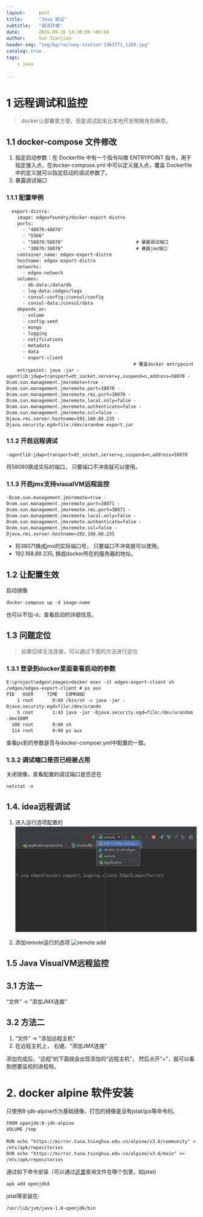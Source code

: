```yaml
---
layout:     post
title:      "Java 调试"
subtitle:   "调试环境"
date:       2016-09-16 14:30:00 +08:00
author:     Sun Jianjiao
header-img: "img/bg/railway-station-1363771_1280.jpg"
catalog: true
tags:
    - java

---
```


# 1 远程调试和监控
> docker让部署更方便，但是调试起来比本地开发稍微有些麻烦。 

## 1.1 docker-compose 文件修改

1. 指定启动参数：在 Dockerfile 中有一个指令叫做 ENTRYPOINT 指令，用于指定接入点，在docker-compose.yml 中可以定义接入点，覆盖 Dockerfile 中的定义就可以指定启动的调试参数了。
2. 暴露调试端口

### 1.1.1 配置举例
```
  export-distro:
    image: edgexfoundry/docker-export-distro
    ports:
      - "48070:48070"
      - "5566"
      - "58070:58070"                           # 暴露调试端口
      - "38070:38070"                           # 暴露jmx端口
    container_name: edgex-export-distro
    hostname: edgex-export-distro
    networks:
      - edgex-network
    volumes:
      - db-data:/data/db
      - log-data:/edgex/logs
      - consul-config:/consul/config
      - consul-data:/consul/data
    depends_on:
      - volume
      - config-seed
      - mongo
      - logging
      - notifications
      - metadata
      - data
      - export-client
                                               # 覆盖docker entrypoint
    entrypoint: java -jar -agentlib:jdwp=transport=dt_socket,server=y,suspend=n,address=58070 -Dcom.sun.management.jmxremote=true -Dcom.sun.management.jmxremote.port=38070 -Dcom.sun.management.jmxremote.rmi.port=38070 -Dcom.sun.management.jmxremote.local.only=false -Dcom.sun.management.jmxremote.authenticate=false -Dcom.sun.management.jmxremote.ssl=false -Djava.rmi.server.hostname=192.168.88.235 -Djava.security.egd=file:/dev/urandom export.jar

```

### 1.1.2 开启远程调试
```
-agentlib:jdwp=transport=dt_socket,server=y,suspend=n,address=58070
```
将58080换成实际的端口， 只要端口不冲突就可以使用。

### 1.1.3 开启jmx支持visualVM远程监控

```
-Dcom.sun.management.jmxremote=true -Dcom.sun.management.jmxremote.port=38071 -Dcom.sun.management.jmxremote.rmi.port=38071 -Dcom.sun.management.jmxremote.local.only=false -Dcom.sun.management.jmxremote.authenticate=false -Dcom.sun.management.jmxremote.ssl=false -Djava.rmi.server.hostname=192.168.88.235
```
- 将38071换成jmx的实际端口号， 只要端口不冲突就可以使用。
- 192.168.88.235, 换成docker所在的服务器的地址。

## 1.2 让配置生效

启动镜像
```
docker-compose up -d image-name
```
也可以不加-d，查看启动的详细信息。

## 1.3 问题定位
> 如果后续无法连接，可以通过下面的方法进行定位

### 1.3.1 登录到docker里面查看启动的参数

```
E:\project\edgex\images>docker exec -it edgex-export-client sh
/edgex/edgex-export-client # ps aux
PID   USER     TIME   COMMAND
    1 root       0:00 /bin/sh -c java -jar -Djava.security.egd=file:/dev/urando
    5 root       1:43 java -jar -Djava.security.egd=file:/dev/urandom -Xmx100M
  108 root       0:00 sh
  114 root       0:00 ps aux

```
查看ps到的参数是否与docker-compoer.yml中配置的一致。

### 1.3.2 调试端口是否已经被占用
关闭镜像，查看配置的调试端口是否还在
```
netstat -n
```

## 1.4. idea远程调试
1. 进入运行选项配置的
![edit config](/img/post/java/docker/edit-config.png) 

2. 添加remote运行的选项
![remote add](/img/post/java/config-ip-port.png)

## 1.5 Java VisualVM远程监控
## 3.1 方法一
“文件” -> "添加JMX连接"

## 3.2 方法二
1. “文件” -> "添加远程主机"
2. 在远程主机上， 右键。“添加JMX连接”

添加完成后，“远程“的下面就会出现添加的“远程主机”， 然后点开“+”，就可以看到想要监视的进程啦。

# 2. docker alpine 软件安装
只使用8-jdk-alpine作为基础镜像，打包的镜像是没有jstat/jps等命令的。
```
FROM openjdk:8-jdk-alpine
VOLUME /tmp

RUN echo "https://mirror.tuna.tsinghua.edu.cn/alpine/v3.6/community" > /etc/apk/repositories
RUN echo "https://mirror.tuna.tsinghua.edu.cn/alpine/v3.6/main" >> /etc/apk/repositories

```

通过如下命令安装（可以通过[这里](https://pkgs.alpinelinux.org/packages)查询文件在哪个包里，如jstat)

```
apk add openjdk8
```

jstat等安装在:
```
/usr/lib/jvm/java-1.8-openjdk/bin
```

